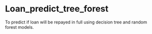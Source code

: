 # Loan_predict_tree_forest
To predict if loan will be repayed in full using decision tree and random forest models.
